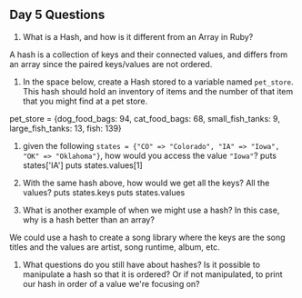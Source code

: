 ## Day 5 Questions

1. What is a Hash, and how is it different from an Array in Ruby?

A hash is a collection of keys and their connected values, and differs from an array since the paired keys/values are not ordered.

1. In the space below, create a Hash stored to a variable named `pet_store`.  This hash should hold an inventory of items and the number of that item that you might find at a pet store.

pet_store = {dog_food_bags: 94, cat_food_bags: 68, small_fish_tanks: 9, large_fish_tanks: 13, fish: 139}

1. given the following `states = {"CO" => "Colorado", "IA" => "Iowa", "OK" => "Oklahoma"}`, how would you access the value `"Iowa"`?
puts states['IA']
puts states.values[1]

1. With the same hash above, how would we get all the keys?  All the values?
puts states.keys
puts states.values

1. What is another example of when we might use a hash?  In this case, why is a hash better than an array?

We could use a hash to create a song library where the keys are the song titles and the values are artist, song runtime, album, etc.

1. What questions do you still have about hashes?
Is it possible to manipulate a hash so that it is ordered? Or if not manipulated, to print our hash in order of a value we're focusing on?
